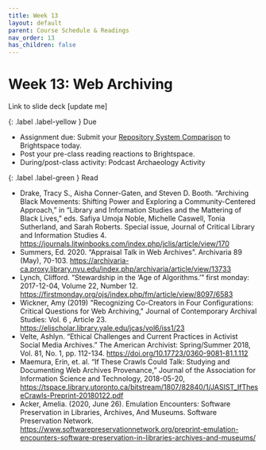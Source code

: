```yaml
---
title: Week 13
layout: default
parent: Course Schedule & Readings
nav_order: 13
has_children: false
---
```

# Week 13: Web Archiving
Link to slide deck [update me]

{: .label .label-yellow }
Due
* Assignment due: Submit your <a href="https://digital-archives.github.io/HISTGA1011/assignments/repository_comparison.html" target="_blank">Repository System Comparison</a> to Brightspace today.
* Post your pre-class reading reactions to Brightspace.
* During/post-class activity: Podcast Archaeology Activity

{: .label .label-green }
Read
* Drake, Tracy S., Aisha Conner-Gaten, and Steven D. Booth. “Archiving Black Movements: Shifting Power and Exploring a Community-Centered Approach,” in “Library and Information Studies and the Mattering of Black Lives,” eds. Safiya Umoja Noble, Michelle Caswell, Tonia Sutherland, and Sarah Roberts. Special issue, Journal of Critical Library and Information Studies 4. <a href="https://journals.litwinbooks.com/index.php/jclis/article/view/170" target="_blank">https://journals.litwinbooks.com/index.php/jclis/article/view/170</a>
* Summers, Ed. 2020. “Appraisal Talk in Web Archives”. Archivaria 89 (May), 70-103. <a href="https://archivaria-ca.proxy.library.nyu.edu/index.php/archivaria/article/view/13733" target="_blank">https://archivaria-ca.proxy.library.nyu.edu/index.php/archivaria/article/view/13733</a>
* Lynch, Clifford. “Stewardship in the ‘Age of Algorithms.’” first monday: 2017-12-04, Volume 22, Number 12. <a href="https://firstmonday.org/ojs/index.php/fm/article/view/8097/6583" target="_blank">https://firstmonday.org/ojs/index.php/fm/article/view/8097/6583</a>
* Wickner, Amy (2019) "Recognizing Co-Creators in Four Configurations: Critical Questions for Web Archiving," Journal of Contemporary Archival Studies: Vol. 6 , Article 23. <a href="https://elischolar.library.yale.edu/jcas/vol6/iss1/23" target="_blank">https://elischolar.library.yale.edu/jcas/vol6/iss1/23</a>
* Velte, Ashlyn. “Ethical Challenges and Current Practices in Activist Social Media Archives.” The American Archivist: Spring/Summer 2018, Vol. 81, No. 1, pp. 112-134. <a href="https://doi.org/10.17723/0360-9081-81.1.112" target="_blank">https://doi.org/10.17723/0360-9081-81.1.112</a>
* Maemura, Erin, et. al. “If These Crawls Could Talk: Studying and Documenting Web Archives Provenance,” Journal of the Association for Information Science and Technology, 2018-05-20, <a href="https://tspace.library.utoronto.ca/bitstream/1807/82840/1/JASIST_IfTheseCrawls-Preprint-20180122.pdf" target="_blank">https://tspace.library.utoronto.ca/bitstream/1807/82840/1/JASIST_IfTheseCrawls-Preprint-20180122.pdf</a>
* Acker, Amelia. (2020, June 26). Emulation Encounters: Software Preservation in Libraries, Archives, And Museums. Software Preservation Network. <a href="https://www.softwarepreservationnetwork.org/preprint-emulation-encounters-software-preservation-in-libraries-archives-and-museums/" target="_blank">https://www.softwarepreservationnetwork.org/preprint-emulation-encounters-software-preservation-in-libraries-archives-and-museums/</a>

